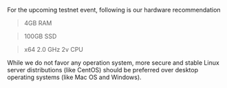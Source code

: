 For the upcoming testnet event, following is our hardware recommendation
> 4GB RAM 

> 100GB SSD

> x64 2.0 GHz 2v CPU
 
While we do not favor any operation system, more secure and stable Linux server distributions (like CentOS) should be preferred over desktop operating systems (like Mac OS and Windows).